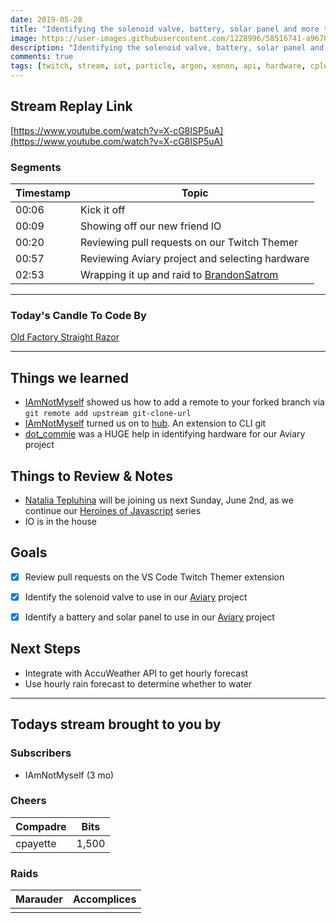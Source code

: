 ```yaml
---
date: 2019-05-28
title: "Identifying the solenoid valve, battery, solar panel and more to use in our Aviary project."
image: https://user-images.githubusercontent.com/1228996/58516741-a9670f00-816e-11e9-97c0-aa47478b0c09.png
description: "Identifying the solenoid valve, battery, solar panel and more to use in our Aviary project."
comments: true
tags: [twitch, stream, iot, particle, argon, xenon, api, hardware, cplusplus]
---
```


## Stream Replay Link

[https://www.youtube.com/watch?v=X-cG8ISP5uA](https://www.youtube.com/watch?v=X-cG8ISP5uA)

<!--more-->

### Segments

| Timestamp | Topic                                                                         |
| ---       | ---                                                                           |
| 00:06     | Kick it off                                                                   |
| 00:09     | Showing off our new friend IO                                                 |
| 00:20     | Reviewing pull requests on our Twitch Themer                                  |
| 00:57     | Reviewing Aviary project and selecting hardware                               |
| 02:53     | Wrapping it up and raid to [BrandonSatrom](https://twitch.tv/brandonsatrom)   |


---

### Today's Candle To Code By

[Old Factory Straight Razor](https://amzn.to/2IHHPNJ)

---

## Things we learned

- [IAmNotMyself](https://github.com/notmyself) showed us how to add a remote to your forked branch via `git remote add upstream git-clone-url`
- [IAmNotMyself](https://github.com/notmyself) turned us on to [hub](https://hub.github.com). An extension to CLI git
- [dot_commie](https://www.twitch.tv/dot_commie) was a HUGE help in identifying hardware for our Aviary project


## Things to Review & Notes

- [Natalia Tepluhina](https://twitter.com/N_Tepluhina) will be joining us next Sunday, June 2nd, as we
continue our [Heroines of Javascript](https://www.twitch.tv/themichaeljolley/events) series
- IO is in the house


## Goals

- [x] Review pull requests on the VS Code Twitch Themer extension
- [x] Identify the solenoid valve to use in our [Aviary](https://github.com/MichaelJolley/aviary) project
- [x] Identify a battery and solar panel to use in our [Aviary](https://github.com/MichaelJolley/aviary) project


## Next Steps

- Integrate with AccuWeather API to get hourly forecast
- Use hourly rain forecast to determine whether to water


---

## Todays stream brought to you by

### Subscribers

- IAmNotMyself (3 mo)

### Cheers

| Compadre      | Bits      |
| ---           | ---       |
| cpayette      | 1,500     |

### Raids

| Marauder      | Accomplices   |
| ---           | ---           |
|               |               |
